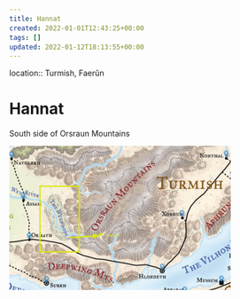 ```yaml
---
title: Hannat
created: 2022-01-01T12:43:25+00:00
tags: []
updated: 2022-01-12T18:13:55+00:00
---
```

location:: Turmish, Faerûn
# Hannat
South side of Orsraun Mountains

![](../../media/D_D-DragonHeart-Dec-15,-2021-18-31-57-GMT-image4.png)
